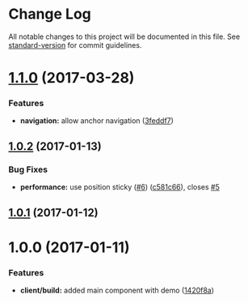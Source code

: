 # Change Log

All notable changes to this project will be documented in this file. See [standard-version](https://github.com/conventional-changelog/standard-version) for commit guidelines.

<a name="1.1.0"></a>
# [1.1.0](https://github.com/pixelass/react-over-scroll/compare/v1.0.2...v1.1.0) (2017-03-28)


### Features

* **navigation:** allow anchor navigation ([3feddf7](https://github.com/pixelass/react-over-scroll/commit/3feddf7))



<a name="1.0.2"></a>
## [1.0.2](https://github.com/pixelass/react-over-scroll/compare/v1.0.1...v1.0.2) (2017-01-13)


### Bug Fixes

* **performance:** use position sticky ([#6](https://github.com/pixelass/react-over-scroll/issues/6)) ([c581c66](https://github.com/pixelass/react-over-scroll/commit/c581c66)), closes [#5](https://github.com/pixelass/react-over-scroll/issues/5)



<a name="1.0.1"></a>
## [1.0.1](https://github.com/pixelass/react-over-scroll/compare/v1.0.0...v1.0.1) (2017-01-12)



<a name="1.0.0"></a>
# 1.0.0 (2017-01-11)


### Features

* **client/build:** added main component with demo ([1420f8a](https://github.com/pixelass/react-over-scroll/commit/1420f8a))
